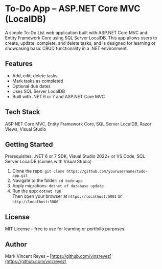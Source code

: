 # To-Do App – ASP.NET Core MVC (LocalDB)  
A simple To-Do List web application built with ASP.NET Core MVC and Entity Framework Core using SQL Server LocalDB. 
This app allows users to create, update, complete, and delete tasks, and is designed for learning or showcasing basic CRUD functionality in a .NET environment.  

## Features  
- Add, edit, delete tasks  
- Mark tasks as completed  
- Optional due dates  
- Uses SQL Server LocalDB  
- Built with .NET 6 or 7 and ASP.NET Core MVC  
## Tech Stack  

ASP.NET Core MVC, Entity Framework Core, SQL Server LocalDB, Razor Views, Visual Studio  
## Getting Started  
Prerequisites: .NET 6 or 7 SDK, Visual Studio 2022+ or VS Code, SQL Server LocalDB (comes with Visual Studio)  
1. Clone the repo: `git clone https://github.com/yourusername/todo-app.git`  
2. Navigate to the folder: `cd todo-app`  
3. Apply migrations: `dotnet ef database update`  
4. Run the app: `dotnet run`  
Then open your browser at `https://localhost:5001` or `http://localhost:5000`

## License  
MIT License – free to use for learning or portfolio purposes.  

## Author  
Mark Vincent Reyes – [https://github.com/vinzreyez](https://github.com/vinzreyez)

